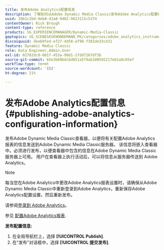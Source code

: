 ```yaml
---
title: 发布Adobe Analytics配置信息
description: 了解如何从Adobe Dynamic Media Classic发布Adobe Analytics配置信息。
uuid: 39b1c2bd-8eb8-43a8-9482-9623115c5374
contentOwner: Rick Brough
content-type: reference
products: SG_EXPERIENCEMANAGER/Dynamic-Media-Classic
geptopics: SG_SCENESEVENONDEMAND_PK/categories/adobe_analytics_instrumentation_kit
discoiquuid: deeb9fed-ef27-4d58-af98-f381de33c431
feature: Dynamic Media Classic
role: Data Engineer,Admin,User
exl-id: 02782dc0-601f-453a-98d1-1fdd7267df3b
source-git-commit: 65e3b69bdcbd651a5f9ab100592217e61a8c05ef
workflow-type: tm+mt
source-wordcount: '152'
ht-degree: 21%

---
```


# 发布Adobe Analytics配置信息{#publishing-adobe-analytics-configuration-information}

发布Adobe Dynamic Media Classic查看器，以便将有关配置Adobe Analytics报表的信息发送到Adobe Dynamic Media Classic服务器。 该信息将嵌入查看器中。必须进行发布，以便查看器中包含的信息在Adobe Dynamic Media Classic服务器上可用。 用户在查看器上执行活动后，可以将信息从服务器传送到 Adobe Analytics。

>[!NOTE]
>
>每当您在Adobe Analytics中更改Adobe Analytics报表设置时，请确保从Adobe Dynamic Media Classic中重新登录到Adobe Analytics，重新保存Adobe Analytics配置设置，然后重新发布。

请参阅[登录到 Adobe Analytics](log-analytics.md#log_in_to_adobe_analytics)。

参见 [配置Adobe Analytics报表](configuring-analytics-reports.md#configuring_adobe_analytics_reports).

**发布配置信息:**

1. 在全局导航栏上，选择 **[!UICONTROL Publish]**.
1. 在“发布”对话框中，选择 **[!UICONTROL 提交发布]**.
